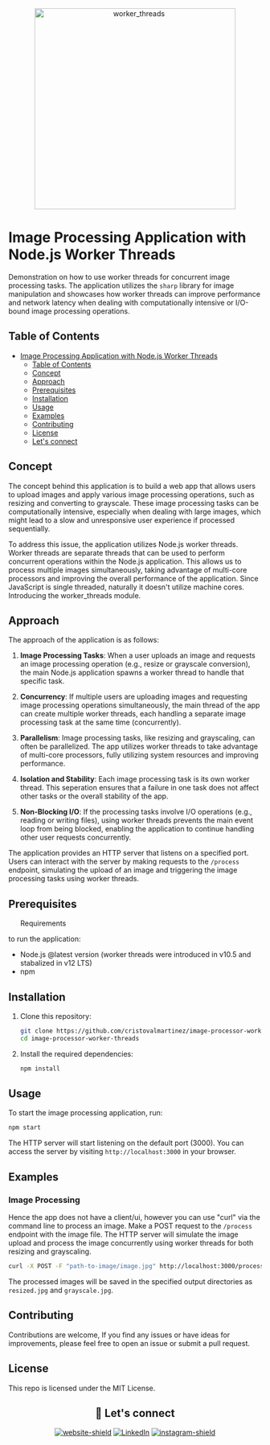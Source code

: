 <div align="center"> 
  <img src="https://blog.logrocket.com/wp-content/uploads/2019/09/singlethreadcode.jpg" width="400" alt="worker_threads" />
</div>

# Image Processing Application with Node.js Worker Threads

Demonstration on how to use worker threads for concurrent image processing tasks. The application utilizes the `sharp` library for image manipulation and showcases how worker threads can improve performance and network latency when dealing with computationally intensive or I/O-bound image processing operations.

## Table of Contents

- [Image Processing Application with Node.js Worker Threads](#image-processing-application-with-nodejs-worker-threads)
  - [Table of Contents](#table-of-contents)
  - [Concept](#concept)
  - [Approach](#approach)
  - [Prerequisites](#prerequisites)
  - [Installation](#installation)
  - [Usage](#usage)
  - [Examples](#examples)
  - [Contributing](#contributing)
  - [License](#license)
  - [Let's connect](#license)

## Concept

The concept behind this application is to build a web app that allows users to upload images and apply various image processing operations, such as resizing and converting to grayscale. These image processing tasks can be computationally intensive, especially when dealing with large images, which might lead to a slow and unresponsive user experience if processed sequentially.

To address this issue, the application utilizes Node.js worker threads. Worker threads are separate threads that can be used to perform concurrent operations within the Node.js application. This allows us to process multiple images simultaneously, taking advantage of multi-core processors and improving the overall performance of the application. Since JavaScript is single threaded, naturally it doesn't utilize machine cores. Introducing the worker_threads module.

## Approach

The approach of the application is as follows:

1. **Image Processing Tasks**: When a user uploads an image and requests an image processing operation (e.g., resize or grayscale conversion), the main Node.js application spawns a worker thread to handle that specific task.

2. **Concurrency**: If multiple users are uploading images and requesting image processing operations simultaneously, the main thread of the app can create multiple worker threads, each handling a separate image processing task at the same time (concurrently).

3. **Parallelism**: Image processing tasks, like resizing and grayscaling, can often be parallelized. The app utilizes worker threads to take advantage of multi-core processors, fully utilizing system resources and improving performance.

4. **Isolation and Stability**: Each image processing task is its own worker thread. This seperation ensures that a failure in one task does not affect other tasks or the overall stability of the app.

5. **Non-Blocking I/O**: If the processing tasks involve I/O operations (e.g., reading or writing files), using worker threads prevents the main event loop from being blocked, enabling the application to continue handling other user requests concurrently.

The application provides an HTTP server that listens on a specified port. Users can interact with the server by making requests to the `/process` endpoint, simulating the upload of an image and triggering the image processing tasks using worker threads.

## Prerequisites

<ul>Requirements</ul> to run the application:

- Node.js @latest version (worker threads were introduced in v10.5 and stabalized in v12 LTS)
- npm 

## Installation

1. Clone this repository:

   ```bash
   git clone https://github.com/cristovalmartinez/image-processor-worker-threads.git
   cd image-processor-worker-threads
   ```

2. Install the required dependencies:

   ```bash
   npm install
   ```

## Usage

To start the image processing application, run:

```bash
npm start
```

The HTTP server will start listening on the default port (3000). You can access the server by visiting `http://localhost:3000` in your browser.

## Examples

### Image Processing

Hence the app does not have a client/ui, however you can use "curl" via the command line to process an image. Make a POST request to the `/process` endpoint with the image file. The HTTP server will simulate the image upload and process the image concurrently using worker threads for both resizing and grayscaling.

```bash
curl -X POST -F "path-to-image/image.jpg" http://localhost:3000/process
```

The processed images will be saved in the specified output directories as `resized.jpg` and `grayscale.jpg`.

## Contributing

Contributions are welcome, If you find any issues or have ideas for improvements, please feel free to open an issue or submit a pull request.

## License

This repo is licensed under the MIT License.

<div align='center'>
  
 ## :gem: Let's connect
  
  [![website-shield][website-shield]][website-url] [![LinkedIn][linkedin-shield]][linkedin-url] [![instagram-shield][instagram-shield]][instagram-url]
  
</div>

<!-- [contributors-shield]: https://img.shields.io/github/contributors/othneildrew/Best-README-Template.svg?style=for-the-badge -->
<!-- [contributors-url]: https://github.com/othneildrew/Best-README-Template/graphs/contributors -->
<!-- [forks-shield]: https://img.shields.io/github/forks/othneildrew/Best-README-Template.svg?style=for-the-badge -->
<!-- [forks-url]: https://github.com/othneildrew/Best-README-Template/network/members
[stars-shield]: https://img.shields.io/github/stars/othneildrew/Best-README-Template.svg?style=for-the-badge
[stars-url]: https://github.com/othneildrew/Best-README-Template/stargazers
[issues-shield]: https://img.shields.io/github/issues/othneildrew/Best-README-Template.svg?style=for-the-badge
[issues-url]: https://github.com/othneildrew/Best-README-Template/issues
[license-shield]: https://img.shields.io/github/license/othneildrew/Best-README-Template.svg?style=for-the-badge
[license-url]: https://img.shields.io/badge/Netlify-00C7B7?style=for-the-badge&logo=netlify&logoColor=white -->
[linkedin-shield]: https://img.shields.io/badge/linkedin-blue?style=flat&logo=linkedin
[linkedin-url]: https://www.linkedin.com/in/cristoval
[instagram-shield]: https://img.shields.io/badge/instagram-orange?style=flat&logo=instagram&logoColor=white
[instagram-url]: https://www.instagram.com/cristoval.m/
[website-shield]: https://img.shields.io/badge/website-gray?style=flat&logo=stylelint&logoColor=white
[website-url]: https://www.cristovalmartinez.com
